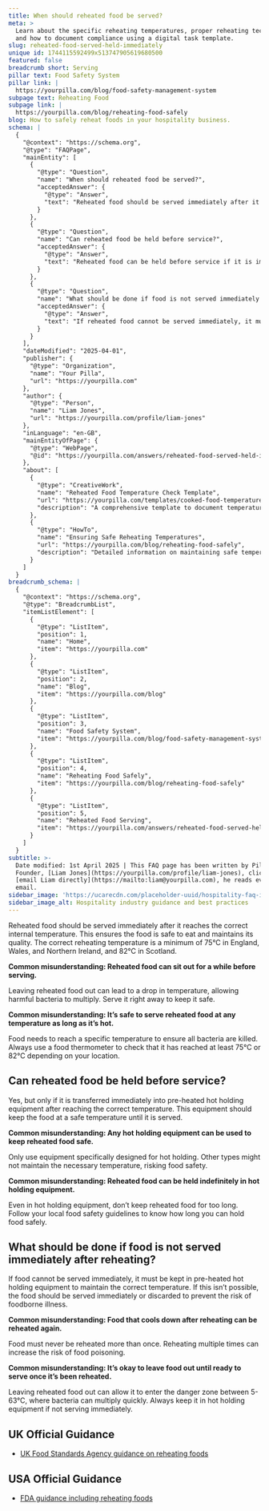 ```yaml
---
title: When should reheated food be served?
meta: >
  Learn about the specific reheating temperatures, proper reheating techniques,
  and how to document compliance using a digital task template.
slug: reheated-food-served-held-immediately
unique id: 1744115592499x513747905619680500
featured: false
breadcrumb short: Serving
pillar text: Food Safety System
pillar link: |
  https://yourpilla.com/blog/food-safety-management-system
subpage text: Reheating Food
subpage link: |
  https://yourpilla.com/blog/reheating-food-safely
blog: How to safely reheat foods in your hospitality business.
schema: |
  {
    "@context": "https://schema.org",
    "@type": "FAQPage",
    "mainEntity": [
      {
        "@type": "Question",
        "name": "When should reheated food be served?",
        "acceptedAnswer": {
          "@type": "Answer",
          "text": "Reheated food should be served immediately after it reaches the correct internal temperature to ensure it is safe to eat and maintains its quality. The internal temperature for reheated food must be at least 75°C in England, Wales, and Northern Ireland, and 82°C in Scotland. Always check the temperature using a food thermometer."
        }
      },
      {
        "@type": "Question",
        "name": "Can reheated food be held before service?",
        "acceptedAnswer": {
          "@type": "Answer",
          "text": "Reheated food can be held before service if it is immediately transferred into pre-heated hot holding equipment after reaching the correct temperature. This equipment should maintain the food at a safe temperature until served. Always ensure the equipment is suitable and follows food safety guidelines."
        }
      },
      {
        "@type": "Question",
        "name": "What should be done if food is not served immediately after reheating?",
        "acceptedAnswer": {
          "@type": "Answer",
          "text": "If reheated food cannot be served immediately, it must be kept in pre-heated hot holding equipment to maintain the correct temperature. If hot holding equipment is not available, the food should be served immediately or discarded to prevent the risk of foodborne illness."
        }
      }
    ],
    "dateModified": "2025-04-01",
    "publisher": {
      "@type": "Organization",
      "name": "Your Pilla",
      "url": "https://yourpilla.com"
    },
    "author": {
      "@type": "Person",
      "name": "Liam Jones",
      "url": "https://yourpilla.com/profile/liam-jones"
    },
    "inLanguage": "en-GB",
    "mainEntityOfPage": {
      "@type": "WebPage",
      "@id": "https://yourpilla.com/answers/reheated-food-served-held-immediately"
    },
    "about": [
      {
        "@type": "CreativeWork",
        "name": "Reheated Food Temperature Check Template",
        "url": "https://yourpilla.com/templates/cooked-food-temperature-check",
        "description": "A comprehensive template to document temperatures and ensure compliance in reheating food processes."
      },
      {
        "@type": "HowTo",
        "name": "Ensuring Safe Reheating Temperatures",
        "url": "https://yourpilla.com/blog/reheating-food-safely",
        "description": "Detailed information on maintaining safe temperatures while reheating food to prevent foodborne illnesses."
      }
    ]
  }
breadcrumb_schema: |
  {
    "@context": "https://schema.org",
    "@type": "BreadcrumbList",
    "itemListElement": [
      {
        "@type": "ListItem",
        "position": 1,
        "name": "Home",
        "item": "https://yourpilla.com"
      },
      {
        "@type": "ListItem",
        "position": 2,
        "name": "Blog",
        "item": "https://yourpilla.com/blog"
      },
      {
        "@type": "ListItem",
        "position": 3,
        "name": "Food Safety System",
        "item": "https://yourpilla.com/blog/food-safety-management-system"
      },
      {
        "@type": "ListItem",
        "position": 4,
        "name": "Reheating Food Safely",
        "item": "https://yourpilla.com/blog/reheating-food-safely"
      },
      {
        "@type": "ListItem",
        "position": 5,
        "name": "Reheated Food Serving",
        "item": "https://yourpilla.com/answers/reheated-food-served-held-immediately"
      }
    ]
  }
subtitle: >-
  Date modified: 1st April 2025 | This FAQ page has been written by Pilla
  Founder, [Liam Jones](https://yourpilla.com/profile/liam-jones), click to
  [email Liam directly](https://mailto:liam@yourpilla.com), he reads every
  email.
sidebar_image: 'https://ucarecdn.com/placeholder-uuid/hospitality-faq-image.jpg'
sidebar_image_alt: Hospitality industry guidance and best practices
---
```

Reheated food should be served immediately after it reaches the correct internal temperature. This ensures the food is safe to eat and maintains its quality. The correct reheating temperature is a minimum of 75°C in England, Wales, and Northern Ireland, and 82°C in Scotland.

**Common misunderstanding: Reheated food can sit out for a while before serving.**

Leaving reheated food out can lead to a drop in temperature, allowing harmful bacteria to multiply. Serve it right away to keep it safe.

**Common misunderstanding: It’s safe to serve reheated food at any temperature as long as it’s hot.**

Food needs to reach a specific temperature to ensure all bacteria are killed. Always use a food thermometer to check that it has reached at least 75°C or 82°C depending on your location.

## Can reheated food be held before service?

Yes, but only if it is transferred immediately into pre-heated hot holding equipment after reaching the correct temperature. This equipment should keep the food at a safe temperature until it is served.

**Common misunderstanding: Any hot holding equipment can be used to keep reheated food safe.**

Only use equipment specifically designed for hot holding. Other types might not maintain the necessary temperature, risking food safety.

**Common misunderstanding: Reheated food can be held indefinitely in hot holding equipment.**

Even in hot holding equipment, don’t keep reheated food for too long. Follow your local food safety guidelines to know how long you can hold food safely.

## What should be done if food is not served immediately after reheating?

If food cannot be served immediately, it must be kept in pre-heated hot holding equipment to maintain the correct temperature. If this isn’t possible, the food should be served immediately or discarded to prevent the risk of foodborne illness.

**Common misunderstanding: Food that cools down after reheating can be reheated again.**

Food must never be reheated more than once. Reheating multiple times can increase the risk of food poisoning.

**Common misunderstanding: It’s okay to leave food out until ready to serve once it’s been reheated.**

Leaving reheated food out can allow it to enter the danger zone between 5-63°C, where bacteria can multiply quickly. Always keep it in hot holding equipment if not serving immediately.

## UK Official Guidance

-   [UK Food Standards Agency guidance on reheating foods](https://www.food.gov.uk/sites/default/files/media/document/reheating.pdf)
    

## USA Official Guidance

-   [FDA guidance including reheating foods](https://www.fsis.usda.gov/food-safety/safe-food-handling-and-preparation/food-safety-basics/leftovers-and-food-safety#:~:text=When%20reheating%20leftovers%2C%20be%20sure,heat%20all%20the%20way%20through.)
